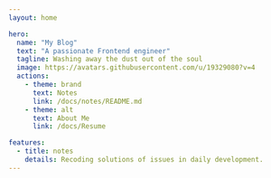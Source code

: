 ```yaml
---
layout: home

hero:
  name: "My Blog"
  text: "A passionate Frontend engineer"
  tagline: Washing away the dust out of the soul
  image: https://avatars.githubusercontent.com/u/19329080?v=4
  actions:
    - theme: brand
      text: Notes
      link: /docs/notes/README.md
    - theme: alt
      text: About Me
      link: /docs/Resume

features:
  - title: notes
    details: Recoding solutions of issues in daily development. 
---
```


<script>
  // 添加 CSS
  const link = document.createElement('link');
  link.rel = 'stylesheet';
  link.href = 'https://cdn.jsdelivr.net/npm/font-awesome/css/font-awesome.min.css';
  document.head.appendChild(link);

  // 添加主要脚本
  const script = document.createElement('script');
  script.src = 'https://cdn.jsdelivr.net/gh/stevenjoezhang/live2d-widget@latest/autoload.js';
  
  // 添加配置
  window.live2d_settings = {
    modelId: 1,                  // 默认模型 ID
    modelTexturesId: 1,         // 默认材质 ID
    modelStorage: false,        // 不储存模型的 ID
    canCloseLive2d: true,      // 是否显示关闭看板娘按钮
    canTurnToHomePage: true,   // 是否显示返回首页按钮
    waifuSize: 280,            // 看板娘大小
    waifuTipsSize: 250,        // 提示框大小
    waifuFontSize: 14,         // 提示框字体
    waifuEdgeSide: 'right:30,bottom:0',  // 设置右下角，right和bottom的值可以调整具体位置
    waifuDraggable: 'unlimited',// 拖拽设置
    waifuDraggableRevert: true,// 松开鼠标还原拖拽位置
    homePageUrl: '/',          // 主页地址
    aboutPageUrl: '/about',    // 关于页地址
    screenshotCaptureName: 'live2d.png', // 看板娘截图文件名

    // 工具栏设置
    showToolMenu: true,        // 显示工具栏
    canSwitchModel: true,      // 显示模型切换
    canSwitchTextures: true,   // 显示材质切换
    canSwitchHitokoto: true,   // 显示一言切换
    canTakeScreenshot: true,   // 显示看板娘截图
    canTurnToAboutPage: true,  // 显示跳转关于页
    
    // 提示消息设置
    showHitokoto: true,         // 显示一言
    showF12Status: true,        // 显示加载状态
    showF12Message: true,       // 显示看板娘消息
    showF12OpenMsg: true,       // 显示控制台打开提示
    showCopyMessage: true,      // 显示复制内容提示
    showWelcomeMessage: true,   // 显示进入面页欢迎词

    // 看板娘样式设置
    waifuMinWidth: '768px',     // 面页小于 指定宽度 隐藏看板娘，例如 'disable'(禁用), '768px'
    
    // 其他杂项设置
    debug: false,               // 调试模式
    debugShow: false,           // 显示调试信息
    logMessageToConsole: false,  // 在控制台打印消息

    // 换装相关设置
    showToolMenu: true,           // 显示工具栏
    canSwitchModel: true,         // 允许切换模型
    canSwitchTextures: true,      // 允许切换材质（换装）
    switchTexturesTooltip: ['换装'],  // 换装按钮提示文字
    modelTexturesJson: '',        // 自定义材质列表
    modelCdnPath: '',             // 自定义模型路径

    // 材质切换按钮位置
    tools: [
      {
        name: 'textures',         // 换装按钮
        icon: 'fa fa-user',       // 使用 Font Awesome 图标
        priority: 2               // 按钮优先级
      }
    ],
  };

  document.body.appendChild(script);

  // 添加自定义 CSS 来确保位置
  const style = document.createElement('style');
  style.textContent = `
    #waifu {
      position: fixed !important;
      bottom: 0 !important;
      right: 30px !important;
      z-index: 1000;
      display: flex;
      justify-content: flex-end;
    }
    #waifu-tips {
      bottom: 100% !important;
      top: auto !important;
    }
    #waifu-tool {
      opacity: 0.8;              /* 工具栏透明度 */
      transition: opacity 0.3s;  /* 添加过渡效果 */
    }
    #waifu-tool:hover {
      opacity: 1;               /* 悬停时完全不透明 */
    }
    #waifu-tool span {
      cursor: pointer;
      line-height: 30px;
      margin: 0 10px;
    }
  `;
  document.head.appendChild(style);

  // 添加换装快捷键（可选）
  document.addEventListener('keydown', (e) => {
    // 按 T 键切换装扮
    if (e.key.toLowerCase() === 't') {
      const textureSwitcher = document.querySelector('#waifu-tool .fa-user');
      if (textureSwitcher) {
        textureSwitcher.click();
      }
    }
  });
</script>

